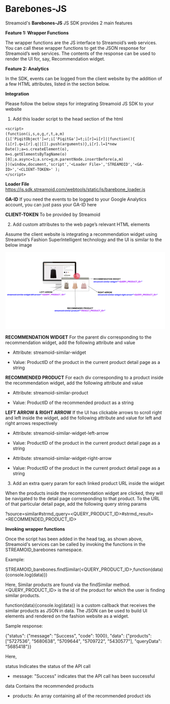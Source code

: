 **Barebones-JS**
===================

Streamoid's **Barebones-JS** JS SDK provides 2 main features

**Feature 1: Wrapper Functions**

The wrapper functions are the JS interface to Streamoid’s web services. You can call these wrapper functions to get the JSON response for Streamoid’s web services. The contents of the response can be used to render the UI for, say, Recommendation widget. 


**Feature 2: Analytics**

In the SDK, events can be logged from the client website by the addition of a few HTML attributes, listed in the section below.

**Integration**

Please follow the below steps for integrating Streamoid JS SDK to your website 

1. Add this loader script to the head section of the html 

```
<script>
(function(i,s,o,g,r,t,a,m){i['PiqitObject']=r;i['PiqitGa']=t;i[r]=i[r]||function(){
(i[r].q=i[r].q||[]).push(arguments)},i[r].l=1*new Date();a=s.createElement(o),
m=s.getElementsByTagName(o)[0];a.async=1;a.src=g;m.parentNode.insertBefore(a,m)
})(window,document,'script','<Loader File>','STREAMOID','<GA-ID>','<CLIENT-TOKEN>' );
</script>
```

**Loader File**  https://js.sdk.streamoid.com/webtools/static/js/barebone_loader.js

**GA-ID**  If you need the events to be logged to your Google Analytics account, you can just pass your GA-ID here

**CLIENT-TOKEN** To be provided by Streamoid

2. Add custom attributes to the web page’s relevant HTML elements

Assume the client website is integrating a recommendation widget using Streamoid’s Fashion SuperIntelligent technology and the UI is similar to the below image

![](images/Barebones_SDK_reference.png)

**RECOMMENDATION WIDGET**
For the parent div corresponding to the recommendation widget, add the following attribute and value 

- Attribute: streamoid-similar-widget

- Value: ProductID of the product in the current product detail page as a string

**RECOMMENDED PRODUCT**
For each div corresponding to a product inside the recommendation widget, add the following attribute and value 

- Attribute: streamoid-similar-product

- Value: ProductID of the recommended product as a string

**LEFT ARROW & RIGHT ARROW**
If the UI has clickable arrows to scroll right and left inside the widget, add the following attribute and value for left and right arrows respectively

- Attribute: streamoid-similar-widget-left-arrow

- Value: ProductID of the product in the current product detail page as a string

- Attribute: streamoid-similar-widget-right-arrow

- Value: ProductID of the product in the current product detail page as a string

3. Add an extra query param for each linked product URL inside the widget

 When the products inside the recommendation widget are clicked, they will be navigated to the detail page corresponding to that product. To the URL of that particular detail page, add the following query string params

?source=similar#strmd_query=<QUERY_PRODUCT_ID>#strmd_result=<RECOMMENDED_PRODUCT_ID>


**Invoking wrapper functions**

Once the script has been added in the head tag, as shown above, Streamoid's services can be called by invoking the functions in the STREAMOID_barebones namespace. 

Example:

STREAMOID_barebones.findSimilar(<QUERY_PRODUCT_ID>,function(data){console.log(data)})

Here, Similar products are found via the findSimilar method. <QUERY_PRODUCT_ID> is the id of the product for which the user is finding similar products. 

function(data){console.log(data)} is a custom callback that receives the similar products as JSON in data. The JSON can be used to build UI elements and rendered on the fashion website as a widget. 

Sample response:

{"status": {"message": "Success", "code": 1000}, "data": {"products": ["5727536", "5680638", "5709644", "5709722", "5430577"], "queryData": "5685418"}}

Here, 

status  Indicates the status of the API call 
- message: "Success" indicates that the API call has been successful

data Contains the recommended products  

- products: An array containing all of the recommended product ids 
